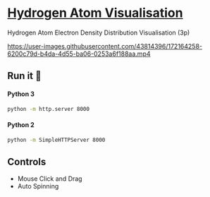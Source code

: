 # [Hydrogen Atom Visualisation](https://pcredhot.github.io/hydrogen_atom_visualisation/index.html)
Hydrogen Atom Electron Density Distribution Visualisation (3p)
 
https://user-images.githubusercontent.com/43814396/172164258-6200c79d-b4da-4d55-ba06-0253a6f188aa.mp4

## Run it 🚀

#### Python 3
```bash
python -m http.server 8000
```

#### Python 2
```bash
python -m SimpleHTTPServer 8000
```

## Controls
 - Mouse Click and Drag
 - Auto Spinning
